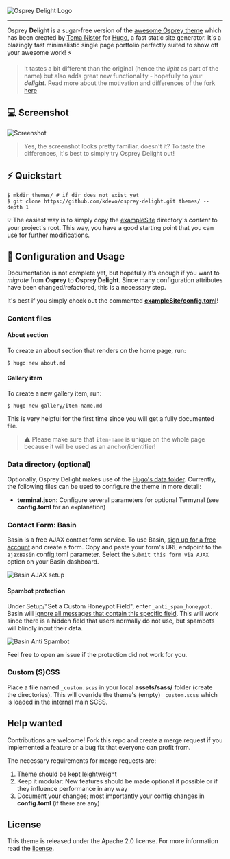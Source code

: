 ![Osprey Delight Logo](https://raw.githubusercontent.com/kdevo/osprey-delight/master/images/osprey-delight-logo.png)

---

Osprey **De**light is a sugar-free version of the [awesome Osprey theme](https://github.com/tomanistor/osprey) which has been created by [Toma Nistor](https://tomanistor.com/) for [Hugo](https://gohugo.io/), a fast static site generator.
It's a blazingly fast minimalistic single page portfolio perfectly suited to show off your awesome work! :zap:

> It tastes a bit different than the original (hence the *light* as part of the name) but also adds great new functionality - hopefully to your ***delight***. Read more about the motivation and differences of the fork [here](./MOTIVATION.md)

## :computer: Screenshot

![Screenshot](https://raw.githubusercontent.com/kdevo/osprey-delight/master/images/tn.png)

> Yes, the screenshot looks pretty familiar, doesn't it? To taste the differences, it's best to simply try Osprey Delight out!

## :zap: Quickstart

```console
$ mkdir themes/ # if dir does not exist yet
$ git clone https://github.com/kdevo/osprey-delight.git themes/ --depth 1
```

:bulb: The easiest way is to simply copy the [exampleSite](/exampleSite) directory's *content* to your project's root.
This way, you have a good starting point that you can use for further modifications.

## :wrench: Configuration and Usage

Documentation is not complete yet, but hopefully it's enough if you want to *migrate* from **Osprey** to **Osprey Delight**.
Since many configuration attributes have been changed/refactored, this is a necessary step.

It's best if you simply check out the commented **[exampleSite/config.toml](/exampleSite/config.toml)**!

### Content files

#### About section

To create an about section that renders on the home page, run:

```console
$ hugo new about.md
```

#### Gallery item

To create a new gallery item, run:

```console
$ hugo new gallery/item-name.md
```

This is very helpful for the first time since you will get a fully documented file.

> :warning: Please make sure that `item-name` is unique on the whole page because it will be used as an anchor/identifier!

### Data directory (optional)

Optionally, Osprey Delight makes use of the [Hugo's data folder](https://gohugo.io/templates/data-templates/#the-data-folder).
Currently, the following files can be used to configure the theme in more detail:

- **terminal.json**: Configure several parameters for optional Termynal (see **config.toml** for an explanation)

### Contact Form: Basin

Basin is a free AJAX contact form service. To use Basin, [sign up for a free account](https://usebasin.com/users/sign_up) and create a form. Copy and paste your form's URL endpoint to the `ajaxBasin` config.toml parameter. Select the `Submit this form via AJAX` option on your Basin dashboard.

![Basin AJAX setup](https://raw.githubusercontent.com/kdevo/osprey-delight/master/images/basin-ajax-setup.png)

#### Spambot protection

Under Setup/"Set a Custom Honeypot Field", enter `_anti_spam_honeypot`.
Basin will [ignore all messages that contain this specific field](https://usebasin.com/docs/features/spam-filtering). This will work since there is a hidden field that users normally do not use, but spambots will blindly input their data.

![Basin Anti Spambot](https://raw.githubusercontent.com/kdevo/osprey-delight/master/images/basin-custom-honeypot.png)

Feel free to open an issue if the protection did not work for you.

### Custom (S)CSS

Place a file named `_custom.scss` in your local **assets/sass/** folder (create the directories). This will override the theme's (empty) `_custom.scss` which is loaded in the internal main SCSS.

## Help wanted

Contributions are welcome! Fork this repo and create a merge request if you implemented a feature or a bug fix that everyone can profit from. 

The necessary requirements for merge requests are:
1. Theme should be kept leightweight
2. Keep it modular: New features should be made optional if possible or if they influence performance in any way
3. Document your changes; most importantly your config changes in **config.toml** (if there are any)

## License

This theme is released under the Apache 2.0 license. For more information read the [license](https://github.com/kdevo/osprey-delight/blob/master/LICENSE.md).
